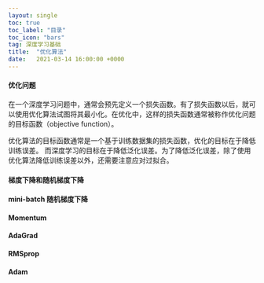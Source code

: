 ```yaml
---
layout: single
toc: true
toc_label: "目录"
toc_icon: "bars"
tag: 深度学习基础
title:	"优化算法"
date:   2021-03-14 16:00:00 +0000
---
```


#### 优化问题

​	在一个深度学习问题中，通常会预先定义一个损失函数。有了损失函数以后，就可以使用优化算法试图将其最小化。在优化中，这样的损失函数通常被称作优化问题的目标函数（objective function）。

​	优化算法的目标函数通常是一个基于训练数据集的损失函数，优化的目标在于降低训练误差。 而深度学习的目标在于降低泛化误差。为了降低泛化误差，除了使用优化算法降低训练误差以外，还需要注意应对过拟合。



#### 梯度下降和随机梯度下降



#### mini-batch 随机梯度下降



#### Momentum



#### AdaGrad



#### RMSprop



#### Adam





